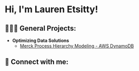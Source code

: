 <h1>Hi, I'm Lauren Etsitty! 
  
<h2>👩🏽‍💻 General Projects:</h2>

- <b>Optimizing Data Solutions</b>
  - [Merck Process Hierarchy Modeling - AWS DynamoDB](https://github.com/lfe225/Merck-Process-Hierarchy-Modeling---AWS-DynamoDB)

<h2> 🤳 Connect with me:</h2>

